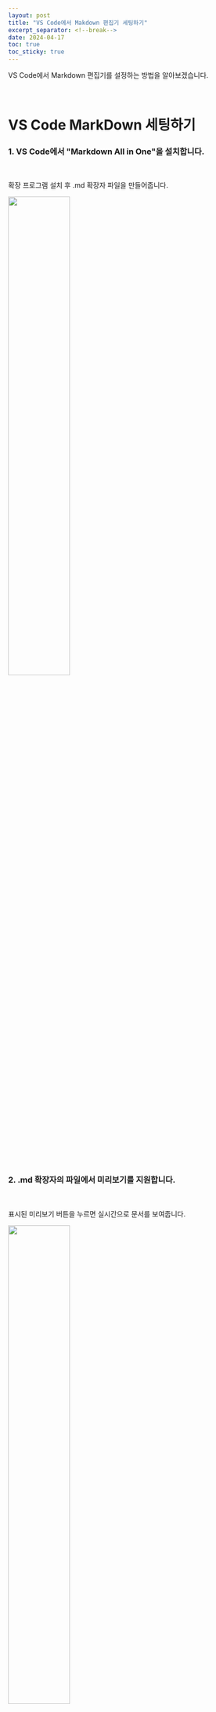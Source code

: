 ```yaml
---
layout: post
title: "VS Code에서 Makdown 편집기 세팅하기"
excerpt_separator: <!--break-->
date: 2024-04-17
toc: true
toc_sticky: true
---
```


VS Code에서 Markdown 편집기를 설정하는 방법을 알아보겠습니다.

<!--break-->

<br>

# VS Code MarkDown 세팅하기

### 1. VS Code에서 "Markdown All in One"을 설치합니다.

<br>

확장 프로그램 설치 후 .md 확장자 파일을 만들어줍니다.

<img src="(https://github.com/dju99/dju99.github.io/assets/137643698/cc16b0fb-8978-4344-9cc9-853b68aaf70f" width="50%">

<br>

<br>

### 2. .md 확장자의 파일에서 미리보기를 지원합니다.

<br>

표시된 미리보기 버튼을 누르면 실시간으로 문서를 보여줍니다.

<img src="https://github.com/dju99/dju99.github.io/assets/137643698/afde387b-feed-49b3-a21f-60bf3b7e0871" width="50%">
